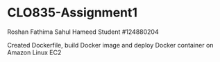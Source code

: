 # CLO835-Assignment1
Roshan Fathima Sahul Hameed Student #124880204


Created Dockerfile, build Docker image and deploy Docker container on Amazon Linux EC2
